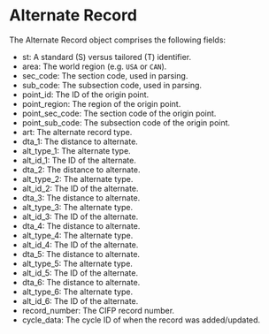 # Alternate Record

The Alternate Record object comprises the following fields:

- st: A standard (S) versus tailored (T) identifier.
- area: The world region (e.g. `USA` or `CAN`).
- sec_code: The section code, used in parsing.
- sub_code: The subsection code, used in parsing.
- point_id: The ID of the origin point.
- point_region: The region of the origin point.
- point_sec_code: The section code of the origin point.
- point_sub_code: The subsection code of the origin point.
- art: The alternate record type.
- dta_1: The distance to alternate.
- alt_type_1: The alternate type.
- alt_id_1: The ID of the alternate.
- dta_2: The distance to alternate.
- alt_type_2: The alternate type.
- alt_id_2: The ID of the alternate.
- dta_3: The distance to alternate.
- alt_type_3: The alternate type.
- alt_id_3: The ID of the alternate.
- dta_4: The distance to alternate.
- alt_type_4: The alternate type.
- alt_id_4: The ID of the alternate.
- dta_5: The distance to alternate.
- alt_type_5: The alternate type.
- alt_id_5: The ID of the alternate.
- dta_6: The distance to alternate.
- alt_type_6: The alternate type.
- alt_id_6: The ID of the alternate.
- record_number: The CIFP record number.
- cycle_data: The cycle ID of when the record was added/updated.
